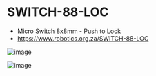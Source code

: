 # SWITCH-88-LOC
- Micro Switch 8x8mm - Push to Lock
- https://www.robotics.org.za/SWITCH-88-LOC

![image](https://github.com/microrobotics/SWITCH-88-LOC/assets/4562957/f3d7e473-1830-4cd5-a770-1039e9ac1a4d)

![image](https://github.com/microrobotics/SWITCH-88-LOC/assets/4562957/7f661267-08ed-4ba9-a914-0e84a9366283)



